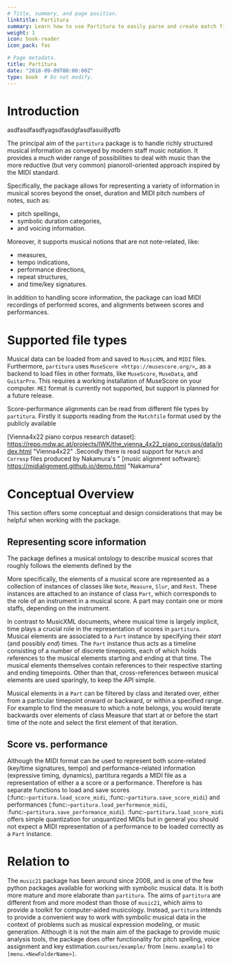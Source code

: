 ```yaml
---
# Title, summary, and page position.
linktitle: Partitura
summary: Learn how to use Partitura to easily parse and create match files. See now the software documentation, and tutorials.
weight: 1
icon: book-reader
icon_pack: fas

# Page metadata.
title: Partitura
date: "2018-09-09T00:00:00Z"
type: book  # Do not modify.
---
```


Introduction
============



asdfasdfasdfyagsdfasdgfasdfasui8ydfb



The principal aim of the `partitura` package is to handle richly structured
musical information as conveyed by modern staff music notation. It provides
a much wider range of possibilities to deal with music than the more
reductive (but very common) pianoroll-oriented approach inspired by the
MIDI standard.

Specifically, the package allows for representing a variety of information
in musical scores beyond the onset, duration and MIDI pitch numbers of
notes, such as:

* pitch spellings,
* symbolic duration categories,
* and voicing information.

Moreover, it supports musical notions that are not note-related, like:

* measures,
* tempo indications,
* performance directions,
* repeat structures,
* and time/key signatures.

In addition to handling score information, the package can load MIDI recordings of
performed scores, and alignments between scores and performances.

Supported file types
====================

Musical data can be loaded from and saved to `MusicXML` and `MIDI`
files. Furthermore, `partitura` uses `MuseScore <https://musescore.org/>`_
as a backend to load files in other formats, like `MuseScore`, `MuseData`,
and `GuitarPro`. This requires a working installation of MuseScore on your
computer.
`MEI` format is currently not supported, but support is planned for a future release.

Score-performance alignments can be read from different file types by
`partitura`.  Firstly it supports reading from the `Matchfile` format used by
the publicly available 

[Vienna4x22 piano corpus research dataset]: https://repo.mdw.ac.at/projects/IWK/the_vienna_4x22_piano_corpus/data/index.html	"Vienna4x22" .Secondly there is read support for `Match` and `Corresp` files produced by
Nakamura's  "
[music alignment software]: https://midialignment.github.io/demo.html	"Nakamura"


Conceptual Overview
===================

This section offers some conceptual and design considerations that may be
helpful when working with the package.

Representing score information
------------------------------

The package defines a musical ontology to describe musical
scores that roughly follows the elements defined by the 

[MusicXML specification]: http://usermanuals.musicxml.com/MusicXML/MusicXML.htm

More specifically, the elements of a musical score are represented as a
collection of instances of classes like `Note`, `Measure`, `Slur`, and
`Rest`. These instances are attached to an instance of class `Part`, which
corresponds to the role of an instrument in a musical score. A part may
contain one or more staffs, depending on the instrument.

In contrast to MusicXML documents, where musical time is largely implicit,
time plays a crucial role in the representation of scores in
`partitura`. Musical elements are associated to a `Part` instance by
specifying their *start* (and possibly *end*) times. The `Part` instance
thus acts as a timeline consisting of a number of discrete timepoints, each
of which holds references to the musical elements starting and ending at
that time. The musical elements themselves contain references to their
respective starting and ending timepoints. Other than that,
cross-references between musical elements are used sparingly, to keep the
API simple.

Musical elements in a `Part` can be filtered by class and iterated over,
either from a particular timepoint onward or backward, or within a
specified range. For example to find the measure to which a note belongs,
you would iterate backwards over elements of class Measure that start at or
before the start time of the note and select the first element of that
iteration.


Score vs. performance
---------------------

Although the MIDI format can be used to represent both score-related
(key/time signatures, tempo) and performance-related information
(expressive timing, dynamics), partitura regards a MIDI file as a
representation of either a a score or a performance. Therefore is has
separate functions to load and save scores
(:func:`~partitura.load_score_midi`, :func:`~partitura.save_score_midi`)
and performances (:func:`~partitura.load_performance_midi`,
:func:`~partitura.save_performance_midi`). :func:`~partitura.load_score_midi`
offers simple quantization for unquantized MIDIs but in general you should
not expect a MIDI representation of a performance to be loaded correctly as
a `Part` instance.


Relation to 
=====================================================

[music21]: https://web.mit.edu/music21/	"musci21"

The `music21` package has been around since 2008, and is one of the few
python packages available for working with symbolic musical data. It is
both more mature and more elaborate than `partitura`.  The aims of
`partitura` are different from and more modest than those of `music21`,
which aims to provide a toolkit for computer-aided musicology. Instead,
`partitura` intends to provide a convenient way to work with symbolic
musical data in the context of problems such as musical expression
modeling, or music generation.  Although it is not the main aim of the
package to provide music analysis tools, the package does offer
functionality for pitch spelling, voice assignment and key estimation.`courses/example/` from `[menu.example]` to `[menu.<NewFolderName>]`.



